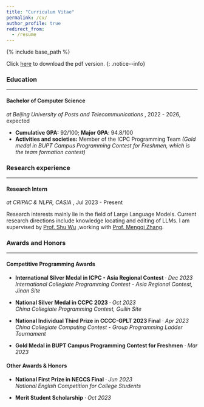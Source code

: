 ```yaml
---
title: "Curriculum Vitae"
permalink: /cv/
author_profile: true
redirect_from:
  - /resume
---
```


{% include base_path %}

Click [here](/files/resume.pdf) to download the pdf version.
{: .notice--info}

### Education

---

#### Bachelor of Computer Science
 *at Beijing University of Posts and Telecommunications* , 2022 - 2026, expected

* **Cumulative GPA:** 92/100; **Major GPA**: 94.8/100
* **Activities and societies:** Member of the ICPC Programming Team *(Gold medal in BUPT Campus Programming Contest for Freshmen, which is the team formation contest)*

### Research experience

---

#### Research Intern

*at CRIPAC & NLPR, CASIA* , Jul 2023 - Present

Research interests mainly lie in the field of Large Language Models. Current research directions include knowledge locating and editing of LLMs. I am supervised by [Prof. Shu Wu](http://shuwu.name/) ,working with [Prof. Mengqi Zhang](https://zm7.github.io/).

### Awards and Honors

---

####  Competitive Programming Awards

- **International Silver Medal in ICPC - Asia Regional Contest** · *Dec 2023*  
	*International Collegiate Programming Contest - Asia Regional Contest, Jinan Site*
	
- **National Silver Medal in CCPC 2023** · *Oct 2023*  
	*China Collegiate Programming Contest, Guilin Site*
	
- **National Individual Third Prize in CCCC-GPLT 2023 Final** · *Apr 2023*  
	*China Collegiate Computing Contest - Group Programming Ladder Tournament*
	
- **Gold Medal in BUPT Campus Programming Contest for Freshmen** · *Mar 2023*  

#### Other Awards & Honors

- **National First Prize in NECCS Final** · *Jun 2023*  
	*National English Competition for College Students*

- **Merit Student Scholarship** · *Oct 2023*   
